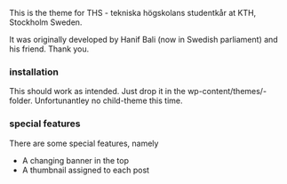 This is the theme for THS - tekniska högskolans studentkår at KTH, Stockholm Sweden.

It was originally developed by Hanif Bali (now in Swedish parliament) and his friend. Thank you.

### installation

This should work as intended. Just drop it in the wp-content/themes/-folder. Unfortunantley no child-theme this time.

### special features
There are some special features, namely

* A changing banner in the top
* A thumbnail assigned to each post
